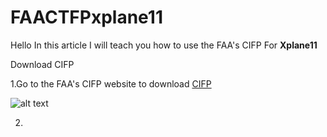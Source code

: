 # FAACTFPxplane11
Hello In this article I will teach you how to use the FAA's CIFP For **Xplane11**

Download CIFP

1.Go to the FAA's CIFP website to download [CIFP](https://www.faa.gov/air_traffic/flight_info/aeronav/digital_products/cifp/download/)

![alt text](https://cdn.discordapp.com/attachments/783189981878943815/926918041713926154/Screenshot_2022-01-02_031901.jpg "CIFP download")

2.

